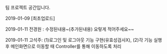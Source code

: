 팀 프로젝트 공간입니다.

2019-01-09 [최초업로드]

2019-01-11 전경원 : 수정된내용~(추가된내용) 요렇게 적어주세요~~

2019-01-11 고석주: (1)로그인 및 로그아웃 기능 구현(유효성검사X),
					(2)각 기능 실행 후 메인화면으로 이동할 때 Controller를 통해 이동하도록 처리